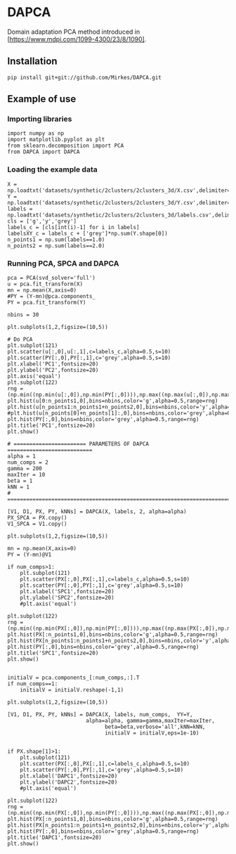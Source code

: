 # DAPCA

Domain adaptation PCA method introduced in [https://www.mdpi.com/1099-4300/23/8/1090]. 

## Installation

    pip install git+git://github.com/Mirkes/DAPCA.git

## Example of use

### Importing libraries

    import numpy as np
    import matplotlib.pyplot as plt
    from sklearn.decomposition import PCA
    from DAPCA import DAPCA

### Loading the example data

    X = np.loadtxt('datasets/synthetic/2clusters/2clusters_3d/X.csv',delimiter=',')
    Y = np.loadtxt('datasets/synthetic/2clusters/2clusters_3d/Y.csv',delimiter=',')
    labels = np.loadtxt('datasets/synthetic/2clusters/2clusters_3d/labels.csv',delimiter=',')
    cls = ['g','y','grey']
    labels_c = [cls[int(i)-1] for i in labels]
    labelsXY_c = labels_c + ['grey']*np.sum(Y.shape[0])
    n_points1 = np.sum(labels==1.0)
    n_points2 = np.sum(labels==2.0)
    
### Running PCA, SPCA and DAPCA

    pca = PCA(svd_solver='full')
    u = pca.fit_transform(X)
    mn = np.mean(X,axis=0)
    #PY = (Y-mn)@pca.components_
    PY = pca.fit_transform(Y)

    nbins = 30

    plt.subplots(1,2,figsize=(10,5))

    # Do PCA
    plt.subplot(121)
    plt.scatter(u[:,0],u[:,1],c=labels_c,alpha=0.5,s=10)
    plt.scatter(PY[:,0],PY[:,1],c='grey',alpha=0.5,s=10)
    plt.xlabel('PC1',fontsize=20)
    plt.ylabel('PC2',fontsize=20)
    plt.axis('equal')
    plt.subplot(122)
    rng = (np.min((np.min(u[:,0]),np.min(PY[:,0]))),np.max((np.max(u[:,0]),np.max(PY[:,0]))))
    plt.hist(u[0:n_points1,0],bins=nbins,color='g',alpha=0.5,range=rng)
    plt.hist(u[n_points1:n_points1+n_points2,0],bins=nbins,color='y',alpha=0.5,range=rng)
    #plt.hist(u[n_points[0]+n_points[1]:,0],bins=nbins,color='grey',alpha=0.5,density=True)
    plt.hist(PY[:,0],bins=nbins,color='grey',alpha=0.5,range=rng)
    plt.title('PC1',fontsize=20)
    plt.show()

    # ======================= PARAMETERS OF DAPCA ===========================
    alpha = 1
    num_comps = 2
    gamma = 200
    maxIter = 10
    beta = 1
    kNN = 1
    # =======================================================================

    [V1, D1, PX, PY, kNNs] = DAPCA(X, labels, 2, alpha=alpha)
    PX_SPCA = PX.copy()
    V1_SPCA = V1.copy()

    plt.subplots(1,2,figsize=(10,5))

    mn = np.mean(X,axis=0)
    PY = (Y-mn)@V1

    if num_comps>1:
        plt.subplot(121)
        plt.scatter(PX[:,0],PX[:,1],c=labels_c,alpha=0.5,s=10)
        plt.scatter(PY[:,0],PY[:,1],c='grey',alpha=0.5,s=10)
        plt.xlabel('SPC1',fontsize=20)
        plt.ylabel('SPC2',fontsize=20)
        #plt.axis('equal')

    plt.subplot(122)
    rng = (np.min((np.min(PX[:,0]),np.min(PY[:,0]))),np.max((np.max(PX[:,0]),np.max(PY[:,0]))))
    plt.hist(PX[:n_points1,0],bins=nbins,color='g',alpha=0.5,range=rng)
    plt.hist(PX[n_points1:n_points1+n_points2,0],bins=nbins,color='y',alpha=0.5,range=rng)
    plt.hist(PY[:,0],bins=nbins,color='grey',alpha=0.5,range=rng)
    plt.title('SPC1',fontsize=20)
    plt.show()


    initialV = pca.components_[:num_comps,:].T
    if num_comps==1:
        initialV = initialV.reshape(-1,1)

    plt.subplots(1,2,figsize=(10,5))

    [V1, D1, PX, PY, kNNs] = DAPCA(X, labels, num_comps,  YY=Y, 
                             alpha=alpha, gamma=gamma,maxIter=maxIter,
                                   beta=beta,verbose='all',kNN=kNN,
                                   initialV = initialV,eps=1e-10)                                   


    if PX.shape[1]>1:
        plt.subplot(121)
        plt.scatter(PX[:,0],PX[:,1],c=labels_c,alpha=0.5,s=10)
        plt.scatter(PY[:,0],PY[:,1],c='grey',alpha=0.5,s=10)
        plt.xlabel('DAPC1',fontsize=20)
        plt.ylabel('DAPC2',fontsize=20)
        #plt.axis('equal')

    plt.subplot(122)
    rng = (np.min((np.min(PX[:,0]),np.min(PY[:,0]))),np.max((np.max(PX[:,0]),np.max(PY[:,0]))))
    plt.hist(PX[:n_points1,0],bins=nbins,color='g',alpha=0.5,range=rng)
    plt.hist(PX[n_points1:n_points1+n_points2,0],bins=nbins,color='y',alpha=0.5,range=rng)
    plt.hist(PY[:,0],bins=nbins,color='grey',alpha=0.5,range=rng)
    plt.title('DAPC1',fontsize=20)
    plt.show()
